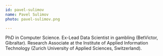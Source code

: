 ```yaml
---
id: pavel-sulimov
name: Pavel Sulimov
photo: pavel-sulimov.png

---
```


 PhD in Computer Science. Ex-Lead Data Scientist in gambling (BetVictor, Gibraltar). Research Associate at the Institute of Applied Information Technology (Zurich University of Applied Sciences, Switzerland).